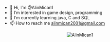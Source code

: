 - 👋 Hi, I’m @AlinMican1
- 👀 I’m interested in game design, programming
- 🌱 I’m currently learning java, C and SQL
- 📫 How to reach me alinmican2001@gmail.com
<!---
AlinMican1/AlinMican1 is a ✨ special ✨ repository because its `README.md` (this file) appears on your GitHub profile.
You can click the Preview link to take a look at your changes.
--->
<div align="center">
<p>&nbsp;<img align="center" src="https://github-readme-stats.vercel.app/api?username=AlinMican1&show_icons=true&locale=en&theme=radical&hide_border=false" alt="AlinMican1" /></p>
</div>
